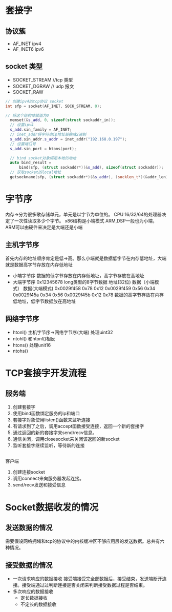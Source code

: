 # 套接字
## 协议簇
* AF_INET  ipv4
* AF_INET6  ipv6
## socket 类型
* SOCKET_STREAM //tcp 类型
* SOCKET_DGRAW  // udp 报文
* SOCKET_RAW
```c++
// 创建ipv4的tcp协议 socket
int sfp = socket(AF_INET, SOCK_STREAM, 0);

// 将这个结构体赋值为0
  memset(&s_add, 0, sizeof(struct sockaddr_in));
  // 设置ipv4
  s_add.sin_family = AF_INET;
  // inet_addr将字符串ip地址装换成2进制
  s_add.sin_addr.s_addr = inet_addr("192.168.0.197");
  // 设置端口号
  s_add.sin_port = htons(port);

  // bind socket对象绑定本地的地址
  auto bind_result =
      bind(sfp, (struct sockaddr*)(&s_add), sizeof(struct sockaddr));
  // 获取socket的local地址
  getsockname(sfp, (struct sockaddr*)(&s_addr), (socklen_t*)(&addr_len));
```
# 字节序
内存->分为很多歌存储单元，单元是以字节为单位的。
CPU 16/32/64的处理器决定了一次性读取多少个字节。
x86结构是小端模式
ARM,DSP一般也为小端，ARM可以由硬件来决定是大端还是小端
## 主机字节序
首先内存的地址顺序肯定是低->高。那么小端就是数据低字节在内存低地址，大端就是数据高字节存放在内存低地址
* 小端字节序
数据的低字节存放在内存低地址，高字节存放在高地址
* 大端字节序
0x12345678 long类型的8字节数据
地址(32位)     数据（小端模式）   数据(大端模式)
0x0029f458    0x78             0x12
0x0029f459    0x56             0x34
0x0029f45a    0x34             0x56
0x0029f45b    0x12             0x78
数据的高字节存放在内存低地址，低字节数据放在高地址
## 网络字节序
* htonl() 主机字节序->网络字节序(大端) 处理uint32
* ntohl() 和htonl()相反
* htons()  处理unit16
* ntohs()

# TCP套接字开发流程
## 服务端
1. 创建套接字
2. 使用bind函数绑定服务的ip和端口
3. 套接字对象使用listen()函数来监听连接
4. 有请求到了之后，调用accept函数接受连接，返回一个新的套接字
5. 通过返回的新的套接字来send/recv信息。
6. 通信关闭，调用closesocket来关闭该返回的新socket
7. 监听套接字继续监听，等待新的连接
## 
客户端
1. 创建连接socket
2. 调用connect来向服务器发起连接。
3. send/recv发送和接受信息

# Socket数据收发的情况
## 发送数据的情况
需要假设网络拥堵和tcp的协议中的内核缓冲区不够应用层的发送数据。总共有六种情况。
## 接受数据的情况
* 一次请求响应的数据接收
接受端接受完全部数据后，接受结束，发送端断开连接。接受端通过过判断连接是否关闭来判断接受数据过程是否结束。
* 多次响应的数据接收
  * 定长数据接收
  * 不定长的数据接收